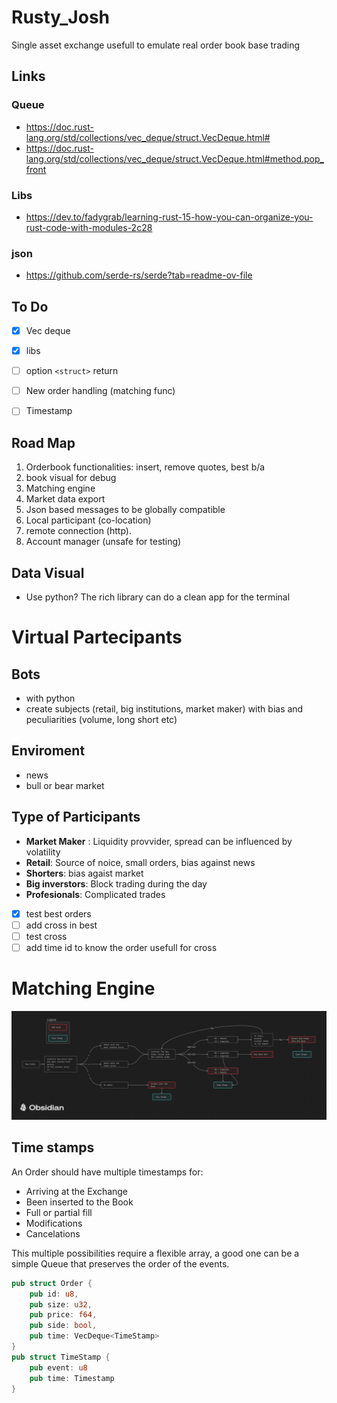 # Rusty_Josh
Single asset exchange usefull to emulate real order book base trading

## Links
### Queue
- https://doc.rust-lang.org/std/collections/vec_deque/struct.VecDeque.html#
- https://doc.rust-lang.org/std/collections/vec_deque/struct.VecDeque.html#method.pop_front


### Libs
- https://dev.to/fadygrab/learning-rust-15-how-you-can-organize-you-rust-code-with-modules-2c28

### json
- https://github.com/serde-rs/serde?tab=readme-ov-file



## To Do
- [x] Vec deque
- [X] libs
- [ ] option `<struct>` return
- [ ] New order handling (matching func)
- [ ] Timestamp


## Road Map
1) Orderbook functionalities: insert, remove quotes, best b/a
2) book visual for debug
3) Matching engine
4) Market data export
5) Json based messages to be globally compatible
6) Local participant (co-location)
7) remote connection (http). 
8) Account manager (unsafe for testing)


## Data Visual
- Use python? The rich library can do a clean app for the terminal

# Virtual Partecipants

## Bots
- with python
- create subjects (retail, big institutions, market maker) with bias and peculiarities (volume, long short etc)

## Enviroment
- news
- bull or bear market

## Type of Participants
- **Market Maker** : Liquidity provvider, spread can be influenced by volatility
- **Retail**: Source of noice, small orders, bias against news
- **Shorters**: bias agaist market
- **Big inverstors**: Block trading during the day
- **Profesionals**: Complicated trades
- [X] test best orders
- [ ] add cross in best
- [ ] test cross
- [ ] add time id to know the order usefull for cross

# Matching Engine

![Schema ME](/img/New%20order%20Match.png)

## Time stamps

An Order should have multiple timestamps for:
- Arriving at the Exchange
- Been inserted to the Book
- Full or partial fill
- Modifications
- Cancelations 

This multiple possibilities require a flexible array, a good one can be 
a simple Queue that preserves the order of the events.


```Rust
pub struct Order {
    pub id: u8,
    pub size: u32,
    pub price: f64,
    pub side: bool,
    pub time: VecDeque<TimeStamp>
}
pub struct TimeStamp {
    pub event: u8
    pub time: Timestamp
}
```